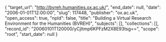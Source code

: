 {
  "target_url": "http://bvreh.humanities.ox.ac.uk/", 
  "end_date": null, 
  "date": "2006-01-01T12:00:00", 
  "slug": 117448, 
  "publisher": "ox.ac.uk", 
  "open_access": true, 
  "npld": false, 
  "title": "Building a Virtual Research Environment for the Humanities (BVREH)", 
  "subjects": [], 
  "collections": [], 
  "record_id": "20060101T120000/yCjItmp6KPFzM2X8E93tsg==", 
  "scope": "root", 
  "start_date": null
}


